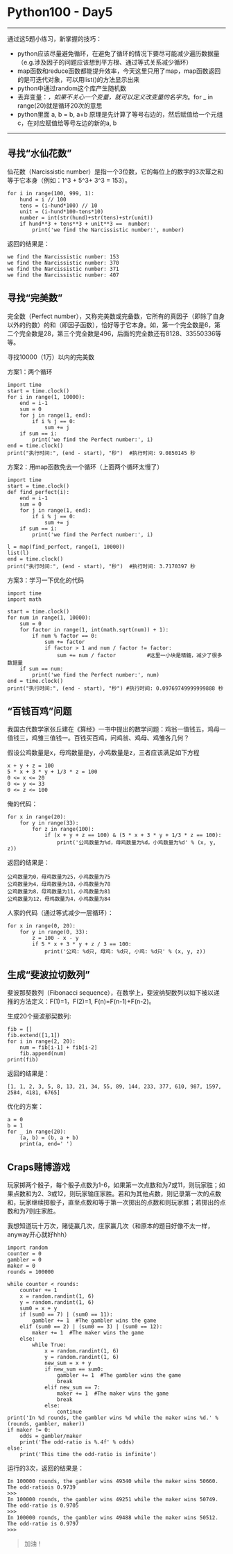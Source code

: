 # Python100 - Day5

---
通过这5题小练习，新掌握的技巧：

+ python应该尽量避免循环，在避免了循环的情况下要尽可能减少遍历数据量（e.g.涉及因子的问题应该想到平方根、通过等式关系减少循环）
+ map函数和reduce函数都能提升效率，今天这里只用了map，map函数返回的是可迭代对象，可以用list()的方法显示出来
+ python中通过random这个库产生随机数
+ 丢弃变量：_，如果不关心一个变量，就可以定义改变量的名字为_。for _ in range(20)就是循环20次的意思
+ python里面 a, b = b, a+b 原理是先计算了等号右边的，然后赋值给一个元组c，在对应赋值给等号左边的新的a, b


---


## 寻找“水仙花数”
仙花数（Narcissistic number）是指一个3位数，它的每位上的数字的3次幂之和等于它本身（例如：1^3 + 5^3+ 3^3 = 153）。

	for i in range(100, 999, 1):
		hund = i // 100
		tens = (i-hund*100) // 10
		unit = (i-hund*100-tens*10)
		number = int(str(hund)+str(tens)+str(unit))
		if hund**3 + tens**3 + unit**3 ==  number:
			print('we find the Narcissistic number:', number) 

返回的结果是：

	we find the Narcissistic number: 153
	we find the Narcissistic number: 370
	we find the Narcissistic number: 371
	we find the Narcissistic number: 407



## 寻找“完美数”
完全数（Perfect number），又称完美数或完备数，它所有的真因子（即除了自身以外的约数）的和（即因子函数），恰好等于它本身。如，第一个完全数是6，第二个完全数是28，第三个完全数是496，后面的完全数还有8128、33550336等等。

寻找10000（1万）以内的完美数


方案1：两个循环
	
	import time
	start = time.clock()
	for i in range(1, 10000):
		end = i-1
		sum = 0
		for j in range(1, end):
			if i % j == 0:
				sum += j
		if sum == i:
			print('we find the Perfect number:', i)
	end = time.clock()
	print("执行时间:", (end - start), "秒")  #执行时间: 9.0850145 秒

方案2：用map函数免去一个循环（上面两个循环太慢了）
	
	import time
	start = time.clock()
	def find_perfect(i):
		end = i-1
		sum = 0
		for j in range(1, end):
			if i % j == 0:
				sum += j
		if sum == i:
			print('we find the Perfect number:', i)

	l = map(find_perfect, range(1, 10000))
	list(l)
	end = time.clock()
	print("执行时间:", (end - start), "秒")  #执行时间: 3.7170397 秒


方案3：学习一下优化的代码

	import time
	import math

	start = time.clock()
	for num in range(1, 10000):
    	sum = 0
    	for factor in range(1, int(math.sqrt(num)) + 1):   
        	if num % factor == 0:
            	sum += factor
            	if factor > 1 and num / factor != factor:
            	    sum += num / factor          #这里一小块是精髓，减少了很多数据量
    	if sum == num:
        	print('we find the Perfect number:', num)
	end = time.clock()
	print("执行时间:", (end - start), "秒") #执行时间: 0.09769749999999888 秒


## “百钱百鸡”问题
我国古代数学家张丘建在《算经》一书中提出的数学问题：鸡翁一值钱五，鸡母一值钱三，鸡雏三值钱一。百钱买百鸡，问鸡翁、鸡母、鸡雏各几何？

假设公鸡数量是x，母鸡数量是y，小鸡数量是z，三者应该满足如下方程
	
	x + y + z = 100
	5 * x + 3 * y + 1/3 * z = 100
	0 <= x <= 20
	0 <= y <= 33
	0 <= z <= 100


俺的代码：

	for x in range(20):
		for y in range(33):
			for z in range(100):
				if (x + y + z == 100) & (5 * x + 3 * y + 1/3 * z == 100):
					print('公鸡数量为%d，母鸡数量为%d，小鸡数量为%d' % (x, y, z))

返回的结果是：

	公鸡数量为0，母鸡数量为25，小鸡数量为75
	公鸡数量为4，母鸡数量为18，小鸡数量为78
	公鸡数量为8，母鸡数量为11，小鸡数量为81
	公鸡数量为12，母鸡数量为4，小鸡数量为84

人家的代码（通过等式减少一层循环）：

	for x in range(0, 20):
    	for y in range(0, 33):
    	    z = 100 - x - y
    	    if 5 * x + 3 * y + z / 3 == 100:
    	        print('公鸡: %d只, 母鸡: %d只, 小鸡: %d只' % (x, y, z))


## 生成“斐波拉切数列”

斐波那契数列（Fibonacci sequence），在数学上，斐波纳契数列以如下被以递推的方法定义：F(1)=1，F(2)=1, F(n)=F(n-1)+F(n-2)。

生成20个斐波那契数列:

	fib = []
	fib.extend([1,1])
	for i in range(2, 20):
		num = fib[i-1] + fib[i-2]
		fib.append(num)
	print(fib)

返回的结果是：

	[1, 1, 2, 3, 5, 8, 13, 21, 34, 55, 89, 144, 233, 377, 610, 987, 1597, 2584, 4181, 6765]

优化的方案：

	a = 0
	b = 1
	for _ in range(20):
    	(a, b) = (b, a + b)
    	print(a, end=' ')


## Craps赌博游戏

玩家掷两个骰子，每个骰子点数为1-6，如果第一次点数和为7或11，则玩家胜；如果点数和为2、3或12，则玩家输庄家胜。若和为其他点数，则记录第一次的点数和，玩家继续掷骰子，直至点数和等于第一次掷出的点数和则玩家胜；若掷出的点数和为7则庄家胜。

我想知道玩十万次，赌徒赢几次，庄家赢几次（和原本的题目好像不太一样，anyway开心就好hhh）

	import random
	counter = 0
	gambler = 0
	maker = 0
	rounds = 100000

	while counter < rounds:
    	counter += 1
    	x = random.randint(1, 6)
    	y = random.randint(1, 6)
    	sum0 = x + y
    	if (sum0 == 7) | (sum0 == 11):
    	    gambler += 1  #The gambler wins the game
    	elif (sum0 == 2) | (sum0 == 3) | (sum0 == 12):
    	    maker += 1  #The maker wins the game
    	else:
    	    while True:
    	        x = random.randint(1, 6)
    	        y = random.randint(1, 6)
    	        new_sum = x + y
    	        if new_sum == sum0:
    	            gambler += 1  #The gambler wins the game
    	            break
    	        elif new_sum == 7:
    	            maker += 1  #The maker wins the game
    	            break
    	        else:
    	            continue
	print('In %d rounds, the gambler wins %d while the maker wins %d.' % (rounds, gambler, maker))
	if maker != 0:
    	odds = gambler/maker
    	print('The odd-ratio is %.4f' % odds)
	else:
    	print('This time the odd-ratio is infinite')

运行的3次，返回的结果是：

	In 100000 rounds, the gambler wins 49340 while the maker wins 50660.
	The odd-ratiois 0.9739
	>>> 
	In 100000 rounds, the gambler wins 49251 while the maker wins 50749.
	The odd-ratio is 0.9705
	>>> 
	In 100000 rounds, the gambler wins 49488 while the maker wins 50512.
	The odd-ratio is 0.9797
	>>> 
		
> 加油！
